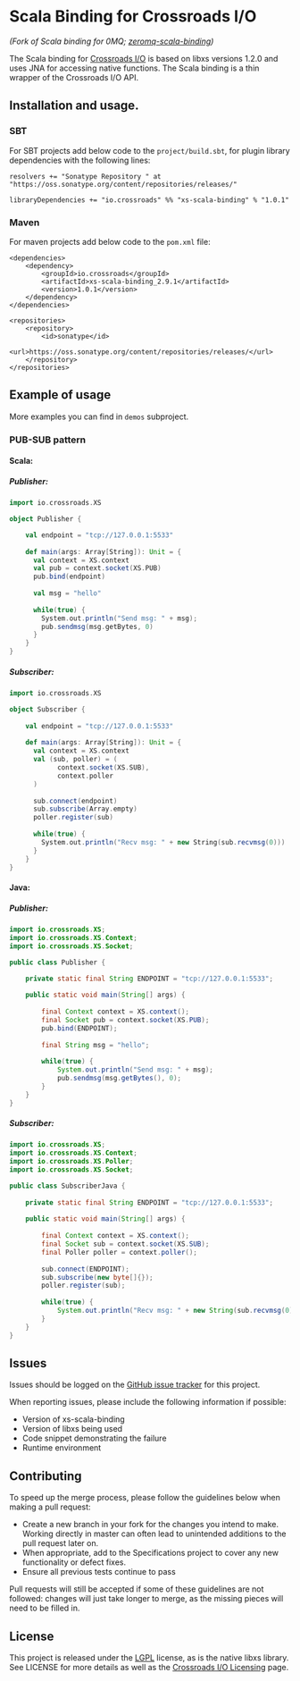 Scala Binding for Crossroads I/O
================================
<i>(Fork of Scala binding for 0MQ; [zeromq-scala-binding][zeromq-scala])</i>

The Scala binding for [Crossroads I/O][xs] is based on libxs versions 1.2.0 and uses JNA for accessing native functions. 
The Scala binding is a thin wrapper of the Crossroads I/O API.


## Installation and usage.

### SBT

For SBT projects add below code to the `project/build.sbt`, for plugin library dependencies with the following lines:

    resolvers += "Sonatype Repository " at "https://oss.sonatype.org/content/repositories/releases/"
  
    libraryDependencies += "io.crossroads" %% "xs-scala-binding" % "1.0.1"


### Maven

For maven projects add below code to the `pom.xml` file:

	<dependencies>
		<dependency>
	   		<groupId>io.crossroads</groupId>
			<artifactId>xs-scala-binding_2.9.1</artifactId>
			<version>1.0.1</version>
		</dependency>
	</dependencies>

	<repositories>
		<repository>
			<id>sonatype</id>
			<url>https://oss.sonatype.org/content/repositories/releases/</url>
		</repository>
	</repositories>
	

## Example of usage

More examples you can find in `demos` subproject.

### PUB-SUB pattern

#### Scala:

##### Publisher:

```scala
import io.crossroads.XS

object Publisher {

	val endpoint = "tcp://127.0.0.1:5533"
		
	def main(args: Array[String]): Unit = {
      val context = XS.context
	  val pub = context.socket(XS.PUB)
	  pub.bind(endpoint)
	  
	  val msg = "hello"
	  
	  while(true) {
	  	System.out.println("Send msg: " + msg);
	  	pub.sendmsg(msg.getBytes, 0)
	  }
    } 
}
```

##### Subscriber:
```scala
import io.crossroads.XS

object Subscriber {
	
	val endpoint = "tcp://127.0.0.1:5533"
		
	def main(args: Array[String]): Unit = {
      val context = XS.context
	  val (sub, poller) = (
	  		context.socket(XS.SUB),
	  		context.poller
	  )
	  
	  sub.connect(endpoint)
	  sub.subscribe(Array.empty)
	  poller.register(sub)
		  
	  while(true) {
	    System.out.println("Recv msg: " + new String(sub.recvmsg(0)))
	  }
    }
}
```	

#### Java:

##### Publisher:

```java
import io.crossroads.XS;
import io.crossroads.XS.Context;
import io.crossroads.XS.Socket;

public class Publisher {

	private static final String ENDPOINT = "tcp://127.0.0.1:5533";
		
	public static void main(String[] args) {
		
		final Context context = XS.context();
		final Socket pub = context.socket(XS.PUB);
		pub.bind(ENDPOINT);
	  
		final String msg = "hello";
	  
		while(true) {
			System.out.println("Send msg: " + msg);
			pub.sendmsg(msg.getBytes(), 0);
		}
    } 
}
```

##### Subscriber:
```java
import io.crossroads.XS;
import io.crossroads.XS.Context;
import io.crossroads.XS.Poller;
import io.crossroads.XS.Socket;

public class SubscriberJava {
	
	private static final String ENDPOINT = "tcp://127.0.0.1:5533";
	
	public static void main(String[] args) {
		
		final Context context = XS.context();
		final Socket sub = context.socket(XS.SUB);
		final Poller poller = context.poller();
	  
		sub.connect(ENDPOINT);
		sub.subscribe(new byte[]{});
		poller.register(sub);
		  
		while(true) {
			System.out.println("Recv msg: " + new String(sub.recvmsg(0)));
		}
    }
}
```


## Issues

Issues should be logged on the [GitHub issue tracker][issues] for this project.

When reporting issues, please include the following information if possible:

* Version of xs-scala-binding
* Version of libxs being used
* Code snippet demonstrating the failure
* Runtime environment 


## Contributing

To speed up the merge process, please follow the guidelines below when making a pull request:

* Create a new branch in your fork for the changes you intend to make. Working directly in master can often lead to unintended additions to the pull request later on.
* When appropriate, add to the Specifications project to cover any new functionality or defect fixes.
* Ensure all previous tests continue to pass

Pull requests will still be accepted if some of these guidelines are not followed: changes will just take longer to merge, as the missing pieces will need to be filled in.

## License

This project is released under the [LGPL][lgpl] license, as is the native libxs library. See LICENSE for more details as well as the [Crossroads I/O Licensing][xs-license] page.

[zeromq-scala]: https://github.com/kro/zeromq-scala-binding
[xs]: http://www.crossroads.io
[libxs]: https://github.com/crossroads-io/libxs
[xs-dl]: http://www.crossroads.io/download
[xs-license]: http://www.crossroads.io/dev:legal
[issues]: https://github.com/valus/xs-scala-binding/issues
[lgpl]: http://www.gnu.org/licenses/lgpl.html
